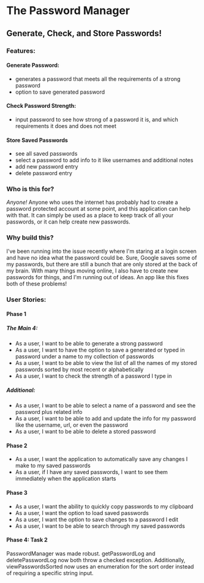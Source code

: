 # The Password Manager

## Generate, Check, and Store Passwords!

### Features:
#### Generate Password:
- generates a password that meets all the requirements of a strong password
- option to save generated password
#### Check Password Strength:
- input password to see how strong of a password it is, and which requirements it does and does not meet
#### Store Saved Passwords
- see all saved passwords
- select a password to add info to it like usernames and additional notes
- add new password entry
- delete password entry


### Who is this for?
*Anyone!* Anyone who uses the internet has probably had to create a password protected account at some point, and this
application can help with that. It can simply be used as a place to keep track of all your passwords, or it can help 
create new passwords.


### Why build this?
I've been running into the issue recently where I'm staring at a login screen and have no idea what the password could
be. Sure, Google saves some of my passwords, but there are still a bunch that are only stored at the back of my brain.
With many things moving online, I also have to create new passwords for things, and I'm running out of ideas. An app like
this fixes both of these problems!


### User Stories:
#### Phase 1
##### The Main 4:
- As a user, I want to be able to generate a strong password
- As a user, I want to have the option to save a generated or typed in password under a name to my collection of passwords
- As a user, I want to be able to view the list of all the names of my stored passwords sorted by most recent or 
alphabetically
- As a user, I want to check the strength of a password I type in
##### Additional:
- As a user, I want to be able to select a name of a password and see the password plus related info
- As a user, I want to be able to add and update the info for my password like the username, url, or even the password
- As a user, I want to be able to delete a stored password

#### Phase 2
- As a user, I want the application to automatically save any changes I make to my saved passwords
- As a user, if I have any saved passwords, I want to see them immediately when the application starts
 
#### Phase 3
- As a user, I want the ability to quickly copy passwords to my clipboard
- As a user, I want the option to load saved passwords
- As a user, I want the option to save changes to a password I edit
- As a user, I want to be able to search through my saved passwords

#### Phase 4: Task 2
PasswordManager was made robust. getPasswordLog and deletePasswordLog now both throw a checked exception. 
Additionally, viewPasswordsSorted now uses an enumeration for the sort order instead of requiring a specific string input.